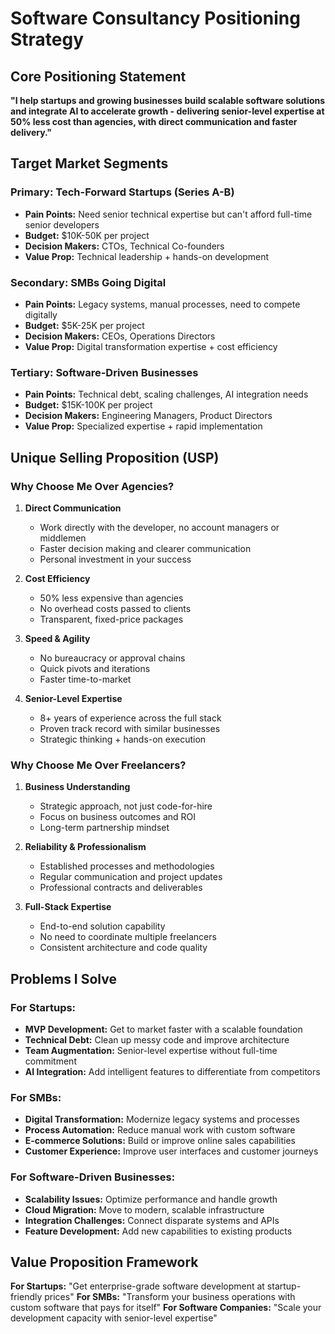 # Software Consultancy Positioning Strategy

## Core Positioning Statement

**"I help startups and growing businesses build scalable software solutions and integrate AI to accelerate growth - delivering senior-level expertise at 50% less cost than agencies, with direct communication and faster delivery."**

## Target Market Segments

### Primary: Tech-Forward Startups (Series A-B)
- **Pain Points:** Need senior technical expertise but can't afford full-time senior developers
- **Budget:** $10K-50K per project
- **Decision Makers:** CTOs, Technical Co-founders
- **Value Prop:** Technical leadership + hands-on development

### Secondary: SMBs Going Digital
- **Pain Points:** Legacy systems, manual processes, need to compete digitally
- **Budget:** $5K-25K per project  
- **Decision Makers:** CEOs, Operations Directors
- **Value Prop:** Digital transformation expertise + cost efficiency

### Tertiary: Software-Driven Businesses
- **Pain Points:** Technical debt, scaling challenges, AI integration needs
- **Budget:** $15K-100K per project
- **Decision Makers:** Engineering Managers, Product Directors
- **Value Prop:** Specialized expertise + rapid implementation

## Unique Selling Proposition (USP)

### Why Choose Me Over Agencies?

1. **Direct Communication**
   - Work directly with the developer, no account managers or middlemen
   - Faster decision making and clearer communication
   - Personal investment in your success

2. **Cost Efficiency**
   - 50% less expensive than agencies
   - No overhead costs passed to clients
   - Transparent, fixed-price packages

3. **Speed & Agility**
   - No bureaucracy or approval chains
   - Quick pivots and iterations
   - Faster time-to-market

4. **Senior-Level Expertise**
   - 8+ years of experience across the full stack
   - Proven track record with similar businesses
   - Strategic thinking + hands-on execution

### Why Choose Me Over Freelancers?

1. **Business Understanding**
   - Strategic approach, not just code-for-hire
   - Focus on business outcomes and ROI
   - Long-term partnership mindset

2. **Reliability & Professionalism**
   - Established processes and methodologies
   - Regular communication and project updates
   - Professional contracts and deliverables

3. **Full-Stack Expertise**
   - End-to-end solution capability
   - No need to coordinate multiple freelancers
   - Consistent architecture and code quality

## Problems I Solve

### For Startups:
- **MVP Development:** Get to market faster with a scalable foundation
- **Technical Debt:** Clean up messy code and improve architecture
- **Team Augmentation:** Senior-level expertise without full-time commitment
- **AI Integration:** Add intelligent features to differentiate from competitors

### For SMBs:
- **Digital Transformation:** Modernize legacy systems and processes
- **Process Automation:** Reduce manual work with custom software
- **E-commerce Solutions:** Build or improve online sales capabilities
- **Customer Experience:** Improve user interfaces and customer journeys

### For Software-Driven Businesses:
- **Scalability Issues:** Optimize performance and handle growth
- **Cloud Migration:** Move to modern, scalable infrastructure
- **Integration Challenges:** Connect disparate systems and APIs
- **Feature Development:** Add new capabilities to existing products

## Value Proposition Framework

**For Startups:** "Get enterprise-grade software development at startup-friendly prices"
**For SMBs:** "Transform your business operations with custom software that pays for itself"
**For Software Companies:** "Scale your development capacity with senior-level expertise"